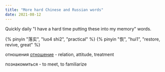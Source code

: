 ```yaml
---
title: "More hard Chinese and Russian words"
date: 2021-08-12
---
```


Quickly daily "I have a hard time putting these into my memory" words.

{% pinyin "落实", "luo4 shi2", "practical" %}
{% pinyin "恢", "hui1", "restore, revive, great" %}

отношения [отношение](https://en.wiktionary.org/wiki/%D0%BE%D1%82%D0%BD%D0%BE%D1%88%D0%B5%D0%BD%D0%B8%D0%B5#Russian) - relation, attitude, treatment

познакомиться - to meet, to familiarize